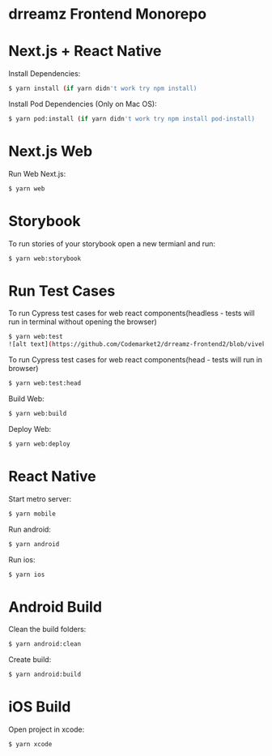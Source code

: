 # drreamz Frontend Monorepo

# Next.js + React Native

Install Dependencies:

```sh
$ yarn install (if yarn didn't work try npm install)
```

Install Pod Dependencies (Only on Mac OS):

```sh
$ yarn pod:install (if yarn didn't work try npm install pod-install)
```

# Next.js Web

Run Web Next.js:

```sh
$ yarn web
```

# Storybook

To run stories of your storybook open a new termianl and run:

```sh
$ yarn web:storybook
```

# Run Test Cases

To run Cypress test cases for web react components(headless - tests will run in terminal without opening the browser)

```sh
$ yarn web:test
![alt text](https://github.com/Codemarket2/drreamz-frontend2/blob/vivekt/images/cypress_headless.jpg?raw=true)
```

To run Cypress test cases for web react components(head - tests will run in browser)

```sh
$ yarn web:test:head
```

Build Web:

```sh
$ yarn web:build
```

Deploy Web:

```sh
$ yarn web:deploy
```

# React Native

Start metro server:

```sh
$ yarn mobile
```

Run android:

```sh
$ yarn android
```

Run ios:

```sh
$ yarn ios
```

# Android Build

Clean the build folders:

```sh
$ yarn android:clean
```

Create build:

```sh
$ yarn android:build
```

# iOS Build

Open project in xcode:

```sh
$ yarn xcode
```
